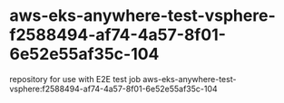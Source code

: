 # aws-eks-anywhere-test-vsphere-f2588494-af74-4a57-8f01-6e52e55af35c-104
repository for use with E2E test job aws-eks-anywhere-test-vsphere:f2588494-af74-4a57-8f01-6e52e55af35c-104
